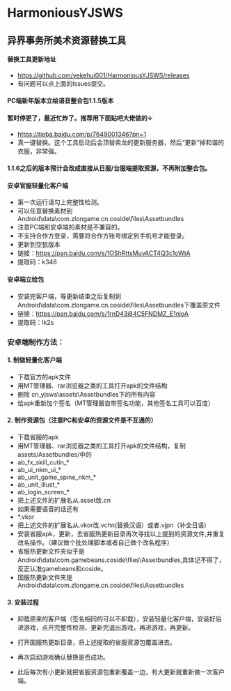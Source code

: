 # HarmoniousYJSWS
## 异界事务所美术资源替换工具
#### 替换工具更新地址
+ https://github.com/yekehui001/HarmoniousYJSWS/releases
+ 有问题可以点上面的Issues提交。

#### PC端新年版本立绘语音整合包1.1.5版本

####

#### 暂时停更了，最近忙炸了。推荐用下面贴吧大佬做的↓
+ https://tieba.baidu.com/p/7649001346?pn=1
+ 真一键替换。这个工具启动后会顶替紫龙的更新服务器，然后“更新”掉和谐的衣服，非常强。

#### 1.1.6之后的版本预计会改成直接从日服/台服端提取资源，不再附加整合包。


#### 安卓官服轻量化客户端
+ 第一次运行请勾上完整性检测。
+ 可以任意替换素材到Android\data\com.zlongame.cn.coside\files\Assetbundles
+ 注意PC端和安卓端的素材是不兼容的。
+ 不支持合作方登录，需要将合作方账号绑定到手机号才能登录。
+ 更新到空狙版本
+ 链接：https://pan.baidu.com/s/1OShRttsMuvACT4Q3c1oWtA 
+ 提取码：k348

#### 安卓端立绘包
+ 安装完客户端，等更新结束之后复制到Android\data\com.zlongame.cn.coside\files\Assetbundles下覆盖原文件
+ 链接：https://pan.baidu.com/s/1rnD43j84C5FNDMZ_E1njoA 
+ 提取码：lk2s

### 安卓端制作方法：
#### 1. 制做轻量化客户端
+ 下载官方的apk文件
+ 用MT管理器、rar浏览器之类的工具打开apk的文件结构
+ 删除 cn_yjsws\assets\Assetbundles下的所有内容
+ 给apk重新加个签名（MT管理器自带签名功能，其他签名工具可以百度）

#### 2. 制作资源包（注意PC和安卓的资源文件是不互通的）
+ 下载省服的apk
+ 用MT管理器、rar浏览器之类的工具打开apk的文件结构，复制assets/Assetbundles/中的
+ ab_fx_skill_cutin_*
+ ab_ui_nkm_ui_*
+ ab_unit_game_spine_nkm_*
+ ab_unit_illust_*
+ ab_login_screen_*
+ 把上述文件的扩展名从.asset改.cn
+ 如果需要语音的话还有
+ \*.vkor
+ 把上述文件的扩展名从.vkor改.vchn(替换汉语）或者.vjpn（补全日语）
+ 安装省服apk，更新，去省服热更新目录再次寻找以上提到的资源文件,并重复改名操作。（建议做个批处理脚本或者自己做个改名程序）
+ 省服热更新文件夹似乎是Android\data\com.gamebeans.coside\files\Assetbundles,具体记不得了，反正认准gamebeans和coside。
+ 国服热更新文件夹是Android\data\com.zlongame.cn.coside\files\Assetbundles


#### 3. 安装过程
+ 卸载原来的客户端（签名相同的可以不卸载），安装轻量化客户端，安装好后进游戏，点开完整性检测，更新完退出游戏，再进游戏，再更新。
+ 打开国服热更新目录，将上述提取的省服资源包覆盖进去。

+ 再次启动游戏确认替换是否成功。
+ 此后每次有小更新就把省服资源包重新覆盖一边，有大更新就重新做一次客户端。

